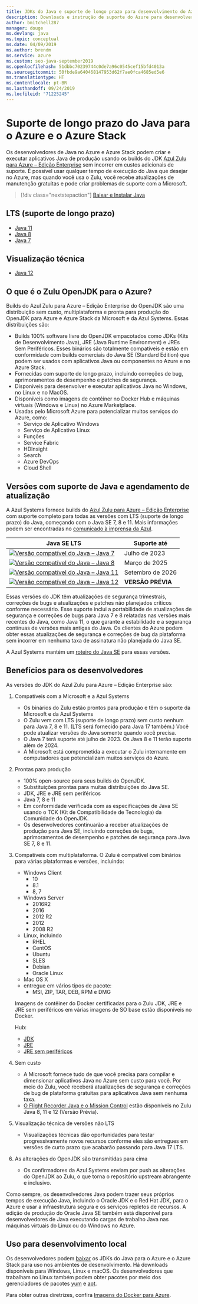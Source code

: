 ```yaml
---
title: JDKs do Java e suporte de longo prazo para desenvolvimento do Azure
description: Downloads e instrução de suporte do Azure para desenvolver e executar aplicativos Java.
author: bmitchell287
manager: douge
ms.devlang: java
ms.topic: conceptual
ms.date: 04/09/2019
ms.author: brendm
ms.service: azure
ms.custom: seo-java-september2019
ms.openlocfilehash: 51dbbc70239744c0de7a96c0545cef15bfd4013a
ms.sourcegitcommit: 50fbde9a640468147953d62f7ae0fca4685ed5e6
ms.translationtype: HT
ms.contentlocale: pt-BR
ms.lasthandoff: 09/24/2019
ms.locfileid: "71225245"
---
```

# <a name="java-long-term-support-for-azure-and-azure-stack"></a>Suporte de longo prazo do Java para o Azure e o Azure Stack

Os desenvolvedores de Java no Azure e Azure Stack podem criar e executar aplicativos Java de produção usando os builds do JDK [Azul Zulu para Azure – Edição Enterprise](https://www.azul.com/downloads/azure-only/zulu/) sem incorrer em custos adicionais de suporte. É possível usar qualquer tempo de execução do Java que desejar no Azure, mas quando você usa o Zulu, você recebe atualizações de manutenção gratuitas e pode criar problemas de suporte com a Microsoft.

> [!div class="nextstepaction"]
> [Baixar e Instalar Java](java-jdk-install.md)

## <a name="long-term-support-lts"></a>LTS (suporte de longo prazo)

* [Java 11](https://www.azul.com/downloads/azure-only/zulu/#java11)
* [Java 8](https://www.azul.com/downloads/azure-only/zulu/#java8)
* [Java 7](https://www.azul.com/downloads/azure-only/zulu/#java7)

## <a name="technical-preview"></a>Visualização técnica

* [Java 12](https://www.azul.com/downloads/azure-only/zulu/#java12)

## <a name="what-is-the-zulu-openjdk-for-azure"></a>O que é o Zulu OpenJDK para o Azure?

Builds do Azul Zulu para Azure – Edição Enterprise do OpenJDK são uma distribuição sem custo, multiplataforma e pronta para produção do OpenJDK para Azure e Azure Stack da Microsoft e da Azul Systems. Essas distribuições são:

* Builds 100% software livre do OpenJDK empacotados como JDKs (Kits de Desenvolvimento Java), JRE (Java Runtime Environment) e JREs Sem Periféricos. Esses binários são totalmente compatíveis e estão em conformidade com builds comerciais do Java SE (Standard Edition) que podem ser usados com aplicativos Java ou componentes no Azure e no Azure Stack.
* Fornecidas com suporte de longo prazo, incluindo correções de bug, aprimoramentos de desempenho e patches de segurança.
* Disponíveis para desenvolver e executar aplicativos Java no Windows, no Linux e no MacOS.
* Disponíveis como imagens de contêiner no Docker Hub e máquinas virtuais (Windows e Linux) no Azure Marketplace.
* Usadas pelo Microsoft Azure para potencializar muitos serviços do Azure, como:
  * Serviço de Aplicativo Windows
  * Serviço de Aplicativo Linux
  * Funções
  * Service Fabric
  * HDInsight
  * Search
  * Azure DevOps
  * Cloud Shell  

## <a name="supported-java-versions-and-update-schedule"></a>Versões com suporte de Java e agendamento de atualização

A Azul Systems fornece builds do [Azul Zulu para Azure – Edição Enterprise](https://www.azul.com/downloads/azure-only/zulu/) com suporte completo para todas as versões com LTS (suporte de longo prazo) do Java, começando com o Java SE 7, 8 e 11. Mais informações podem ser encontradas no [comunicado à imprensa da Azul](https://www.azul.com/press_release/free-java-production-support-for-microsoft-azure-azure-stack).

|Java SE LTS  |Suporte até  |
|---------|----------|
|[![Versão compatível do Java – Java 7](../media/jdk/supported-java-versions-java-7.png)](https://www.azul.com/downloads/azure-only/zulu/#java7) |Julho de 2023 |
|[![Versão compatível do Java – Java 8](../media/jdk/supported-java-versions-java-8.png)](https://www.azul.com/downloads/azure-only/zulu/#java8) |Março de 2025|
|[![Versão compatível do Java – Java 11](../media/jdk/supported-java-versions-java-11.png)](https://www.azul.com/downloads/azure-only/zulu/#java11) |Setembro de 2026|
|[![Versão compatível do Java – Java 12](../media/jdk/supported-java-versions-java-12.png)]() |**VERSÃO PRÉVIA**|

Essas versões do JDK têm atualizações de segurança trimestrais, correções de bugs e atualizações e patches não planejados críticos conforme necessário.  Esse suporte inclui a portabilidade de atualizações de segurança e correções de bugs para Java 7 e 8 relatadas nas versões mais recentes do Java, como Java 11, o que garante a estabilidade e a segurança contínuas de versões mais antigas do Java.  Os clientes do Azure podem obter essas atualizações de segurança e correções de bug da plataforma sem incorrer em nenhuma taxa de assinatura não planejada do Java SE.

A Azul Systems mantém um [roteiro do Java SE](https://www.azul.com/products/azul_support_roadmap/) para essas versões.

## <a name="benefits-for-developers"></a>Benefícios para os desenvolvedores

As versões do JDK do Azul Zulu para Azure – Edição Enterprise são:

1. Compatíveis com a Microsoft e a Azul Systems

   * Os binários do Zulu estão prontos para produção e têm o suporte da Microsoft e da Azul Systems
   * O Zulu vem com LTS (suporte de longo prazo) sem custo nenhum para Java 7, 8 e 11. (LTS será fornecido para Java 17 também.) Você pode atualizar versões do Java somente quando você precisa.
   * O Java 7 terá suporte até julho de 2023. Os Java 8 e 11 terão suporte além de 2024.
   * A Microsoft está comprometida a executar o Zulu internamente em computadores que potencializam muitos serviços do Azure.

2. Prontas para produção

   * 100% open-source para seus builds do OpenJDK.
   * Substituições prontas para muitas distribuições do Java SE.
   * JDK, JRE e JRE sem periféricos
   * Java 7, 8 e 11
   * Em conformidade verificada com as especificações de Java SE usando o TCK (Kit de Compatibilidade de Tecnologia) da Comunidade do OpenJDK.
   * Os desenvolvedores continuarão a receber atualizações de produção para Java SE, incluindo correções de bugs, aprimoramentos de desempenho e patches de segurança para Java SE 7, 8 e 11.

3. Compatíveis com multiplataforma. O Zulu é compatível com binários para várias plataformas e versões, incluindo:

   * Windows Client
     * 10
     * 8.1
     * 8, 7
   * Windows Server
     * 2016R2
     * 2016
     * 2012 R2
     * 2012
     * 2008 R2
   * Linux, incluindo
     * RHEL
     * CentOS
     * Ubuntu
     * SLES
     * Debian
     * Oracle Linux
   * Mac OS X
   * entregue em vários tipos de pacote:
     * MSI, ZIP, TAR, DEB, RPM e DMG

    Imagens de contêiner do Docker certificadas para o Zulu JDK, JRE e JRE sem periféricos em várias imagens de SO base estão disponíveis no Docker.

    Hub:

    * [JDK](https://hub.docker.com/_/microsoft-java-jdk)
    * [JRE](https://hub.docker.com/_/microsoft-java-jre)
    * [JRE sem periféricos](https://hub.docker.com/_/microsoft-java-jre-headless)

4. Sem custo

   * A Microsoft fornece tudo de que você precisa para compilar e dimensionar aplicativos Java no Azure sem custo para você. Por meio do Zulu, você receberá atualizações de segurança e correções de bug de plataforma gratuitas para aplicativos Java sem nenhuma taxa.
   * [O Flight Recorder Java e o Mission Control](java-jdk-flight-recorder-and-mission-control.md) estão disponíveis no Zulu Java 8, 11 e 12 (Versão Prévia).

5. Visualização técnica de versões não LTS

   * Visualizações técnicas dão oportunidades para testar progressivamente novos recursos conforme eles são entregues em versões de curto prazo que acabarão passando para Java 17 LTS.

6. As alterações do OpenJDK são transmitidas para cima

   * Os confirmadores da Azul Systems enviam por push as alterações do OpenJDK ao Zulu, o que torna o repositório upstream abrangente e inclusivo.

Como sempre, os desenvolvedores Java podem trazer seus próprios tempos de execução Java, incluindo o Oracle JDK e o Red Hat JDK, para o Azure e usar a infraestrutura segura e os serviços repletos de recursos. A edição de produção do Oracle Java SE também está disponível para desenvolvedores de Java executando cargas de trabalho Java nas máquinas virtuais do Linux ou do Windows no Azure.

## <a name="use-for-local-development"></a>Uso para desenvolvimento local 

Os desenvolvedores podem [baixar](https://www.azul.com/downloads/azure-only/zulu/) os JDKs do Java para o Azure e o Azure Stack para uso nos ambientes de desenvolvimento. Há downloads disponíveis para Windows, Linux e macOS. Os desenvolvedores que trabalham no Linux também podem obter pacotes por meio dos gerenciadores de pacotes [yum](https://www.azul.com/downloads/azure-only/zulu/#yum-repo) e [apt](https://www.azul.com/downloads/azure-only/zulu/#apt-repo).

Para obter outras diretrizes, confira [Imagens do Docker para Azure](java-jdk-docker-images.md).